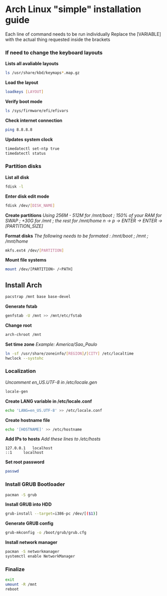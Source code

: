 # Arch Linux "simple" installation guide

Each line of command needs to be run individually
Replace the [VARIABLE] with the actual thing requested inside the brackets

### If need to change the keyboard layouts

**Lists all avaliable layouts**
```bash
ls /usr/share/kbd/keymaps*.map.gz
```

**Load the layout**
```bash
loadkeys [LAYOUT]
```

**Verify boot mode** 
```bash
ls /sys/firmware/efi/efivars
```

**Check internet connection**
```bash
ping 8.8.8.8
```

**Updates system clock**
```bash
timedatectl set-ntp true
timedatectl status
```

### Partition disks

**List all disk**
```bash
fdisk -l
```

**Enter disk edit mode**
```bash
fdisk /dev/[DISK_NAME]
```

**Create partitions**
*Using 256M - 512M for /mnt/boot ; 150% of your RAM for SWAP ; +30G for /mnt ; the rest for /mnt/home*
*n -> p -> ENTER -> ENTER -> [PARTITION_SIZE]*

**Format disks**
*The following needs to be formated : /mnt/boot ; /mnt ; /mnt/home*
```bash
mkfs.ext4 /dev/[PARTITION]
```

**Mount file systems**
```bash
mount /dev/[PARTITION> /<PATH]
```

## Install Arch
```bash
pacstrap /mnt base base-devel
```

**Generate fstab**
```bash
genfstab -U /mnt >> /mnt/etc/fstab
```

**Change root**
```bash 
arch-chroot /mnt
```

**Set time zone** 
*Example: America/Sao_Paulo*
```bash
ln -sf /usr/share/zoneinfo/[REGION]/[CITY] /etc/localtime
hwclock --systohc
```

### Localization
*Uncomment en_US.UTF-8 in /etc/locale.gen*
```bash
locale-gen
```

**Create LANG variable in /etc/locale.conf**
```bash
echo 'LANG=en_US.UTF-8' >> /etc/locale.conf
```

**Create hostname file**
```bash
echo '[HOSTNAME]' >> /etc/hostname
```

**Add IPs to hosts** 
*Add these lines to /etc/hosts*
```
127.0.0.1	localhost
::1		localhost
```

**Set root password**
```bash
passwd
```

### Install GRUB Bootloader
```bash
pacman -S grub
```

**Install GRUB into HDD**
```bash
grub-install --target=i386-pc /dev/[($1)]
```

**Generate GRUB config**
```bash
grub-mkconfig -o /boot/grub/grub.cfg
```

**Install network manager**
```bash
pacman -S networkmanager
systemctl enable NetworkManager
```

### Finalize
```bash
exit
umount -R /mnt
reboot
```